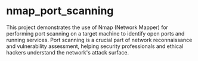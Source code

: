 # nmap_port_scanning
This project demonstrates the use of Nmap (Network Mapper) for performing port scanning on a target machine to identify open ports and running services. Port scanning is a crucial part of network reconnaissance and vulnerability assessment, helping security professionals and ethical hackers understand the network's attack surface.
